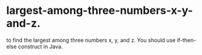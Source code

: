 # largest-among-three-numbers-x-y-and-z.
to find the largest among three numbers x, y, and z. You should use if-then-else construct in Java.
